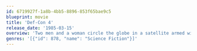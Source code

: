 ```yaml
---
id: 6719927f-1a8b-4bb5-8896-853f65bae9c5
blueprint: movie
title: 'Def-Con 4'
release_date: '1985-03-15'
overview: 'Two men and a woman circle the globe in a satellite armed with a nuclear device. The third world war breaks out, and a few months later the satellite crashes. They survive the crash but one man gets killed by survivors and the other man gets caught. The woman stays by the remains of the the satellite but is soon caught by evil punks who have taken power.'
genres: '[{"id": 878, "name": "Science Fiction"}]'
---
```

